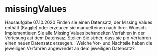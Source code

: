 # missingValues
Hausaufgabe 07.10.2020
Finden sie einen Datensatz, der Missing Values enthält (Kaggle) oder erzeugen sie manuell einen nach Ihren
Wunsch. Implementieren Sie alle Missing Values behandelten Verfahren in der Vorlesung auf dem Datensatz.
Stellen Sie sicher, dass sie pro Verfahren einen neuen Datensatz erzeugen.
-Welche Vor- und Nachteile haben die jeweiligen Verfahren angewendet an dem jeweiligen Datensatz?
